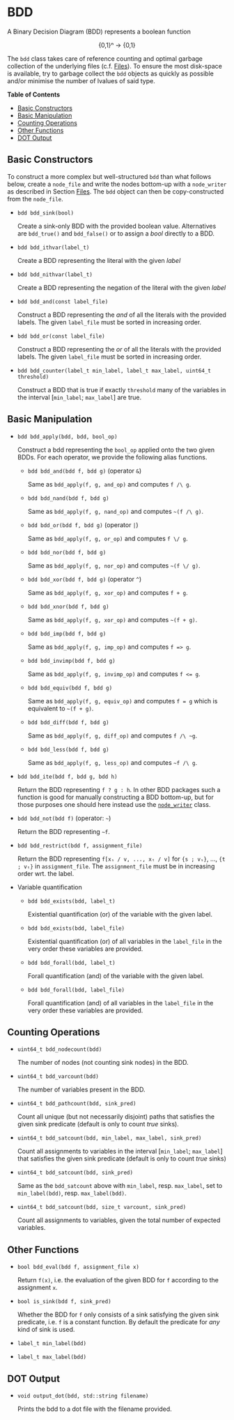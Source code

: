 # BDD

A Binary Decision Diagram (BDD) represents a boolean function

<p style="text-align: center;">
  {0,1}ⁿ → {0,1}
</p>

The `bdd` class takes care of reference counting and optimal garbage collection
of the underlying files (c.f. [Files](/core.md#files)). To ensure the most
disk-space is available, try to garbage collect the `bdd` objects as quickly as
possible and/or minimise the number of lvalues of said type.

**Table of Contents**

- [Basic Constructors](#basic-constructors)
- [Basic Manipulation](#basic-manipulation)
- [Counting Operations](#counting-operations)
- [Other Functions](#other-functions)
- [DOT Output](#dot-output)

## Basic Constructors

To construct a more complex but well-structured `bdd` than what follows below,
create a `node_file` and write the nodes bottom-up with a `node_writer` as
described in Section [Files](/core.md#files). The `bdd` object can then be
copy-constructed from the `node_file`.

- `bdd bdd_sink(bool)`

  Create a sink-only BDD with the provided boolean value. Alternatives are
  `bdd_true()` and `bdd_false()` or to assign a _bool_ directly to a BDD.
  
- `bdd bdd_ithvar(label_t)`

  Create a BDD representing the literal with the given _label_
  
- `bdd bdd_nithvar(label_t)`

  Create a BDD representing the negation of the literal with the given _label_
  
- `bdd bdd_and(const label_file)`

  Construct a BDD representing the _and_ of all the literals with the provided
  labels. The given `label_file` must be sorted in increasing order.

- `bdd bdd_or(const label_file)`

  Construct a BDD representing the _or_ of all the literals with the provided
  labels. The given `label_file` must be sorted in increasing order.

- `bdd bdd_counter(label_t min_label, label_t max_label, uint64_t threshold)`

  Construct a BDD that is true if exactly `threshold` many of the variables in
  the interval [`min_label`; `max_label`] are true.

## Basic Manipulation

- `bdd bdd_apply(bdd, bdd, bool_op)`

  Construct a bdd representing the `bool_op` applied onto the two given BDDs.
  For each operator, we provide the following alias functions.
  
  - `bdd bdd_and(bdd f, bdd g)` (operator `&`)
  
    Same as `bdd_apply(f, g, and_op)` and computes `f /\ g`.
  
  - `bdd bdd_nand(bdd f, bdd g)`
  
    Same as `bdd_apply(f, g, nand_op)` and computes `~(f /\ g)`.
  
  - `bdd bdd_or(bdd f, bdd g)` (operator `|`)

    Same as `bdd_apply(f, g, or_op)` and computes `f \/ g`.

  - `bdd bdd_nor(bdd f, bdd g)`
  
    Same as `bdd_apply(f, g, nor_op)` and computes `~(f \/ g)`.
  
  - `bdd bdd_xor(bdd f, bdd g)` (operator `^`)
  
    Same as `bdd_apply(f, g, xor_op)` and computes `f + g`.

  - `bdd bdd_xnor(bdd f, bdd g)`
  
    Same as `bdd_apply(f, g, xor_op)` and computes `~(f + g)`.
  
  - `bdd bdd_imp(bdd f, bdd g)`
  
    Same as `bdd_apply(f, g, imp_op)` and computes `f => g`.
  
  - `bdd bdd_invimp(bdd f, bdd g)`
  
    Same as `bdd_apply(f, g, invimp_op)` and computes `f <= g`.
  
  - `bdd bdd_equiv(bdd f, bdd g)`
  
    Same as `bdd_apply(f, g, equiv_op)` and computes `f = g` which is equivalent
    to `~(f + g)`.
    
  - `bdd bdd_diff(bdd f, bdd g)`
  
    Same as `bdd_apply(f, g, diff_op)` and computes `f /\ ~g`.
  
  - `bdd bdd_less(bdd f, bdd g)`
    
    Same as `bdd_apply(f, g, less_op)` and computes `~f /\ g`.

- `bdd bdd_ite(bdd f, bdd g, bdd h)`

  Return the BDD representing `f ? g : h`. In other BDD packages such a function
  is good for manually constructing a BDD bottom-up, but for those purposes one
  should here instead use the [`node_writer`](/core.md#files) class.

- `bdd bdd_not(bdd f)` (operator: `~`)

  Return the BDD representing `~f`.

- `bdd bdd_restrict(bdd f, assignment_file)`

  Return the BDD representing `f[xₛ / v, ..., xₜ / v]` for `{s ; vₛ}`, ...,
  `{t ; vₜ}` in `assignment_file`. The `assignment_file` must be in
  increasing order wrt. the label.

- Variable quantification

  - `bdd bdd_exists(bdd, label_t)`

     Existential quantification (or) of the variable with the given label.
     
  - `bdd bdd_exists(bdd, label_file)`
  
     Existential quantification (or) of all variables in the `label_file` in the
     very order these variables are provided.

  - `bdd bdd_forall(bdd, label_t)`

     Forall quantification (and) of the variable with the given label.
     
  - `bdd bdd_forall(bdd, label_file)`
  
     Forall quantification (and) of all variables in the `label_file` in the
     very order these variables are provided.


## Counting Operations

- `uint64_t bdd_nodecount(bdd)`

   The number of nodes (not counting sink nodes) in the BDD.

- `uint64_t bdd_varcount(bdd)`

  The number of variables present in the BDD.

- `uint64_t bdd_pathcount(bdd, sink_pred)`

  Count all unique (but not necessarily disjoint) paths that satisfies the
  given sink predicate (default is only to count _true_ sinks).

- `uint64_t bdd_satcount(bdd, min_label, max_label, sink_pred)`

  Count all assignments to variables in the interval [`min_label`; `max_label`]
  that satisfies the given sink predicate (default is only to count _true_
  sinks)

- `uint64_t bdd_satcount(bdd, sink_pred)`

  Same as the `bdd_satcount` above with `min_label`, resp. `max_label`, set to
  `min_label(bdd)`, resp. `max_label(bdd)`.

- `uint64_t bdd_satcount(bdd, size_t varcount, sink_pred)`

  Count all assignments to variables, given the total number of expected
  variables.


## Other Functions

- `bool bdd_eval(bdd f, assignment_file x)`

  Return `f(x)`, i.e. the evaluation of the given BDD for `f` according to the
  assignment `x`.

- `bool is_sink(bdd f, sink_pred)`

  Whether the BDD for `f` only consists of a sink satisfying the given sink
  predicate, i.e. `f` is a constant function. By default the predicate for _any_
  kind of sink is used.

- `label_t min_label(bdd)`

- `label_t max_label(bdd)`


## DOT Output

- `void output_dot(bdd, std::string filename)`

  Prints the bdd to a dot file with the filename provided.
